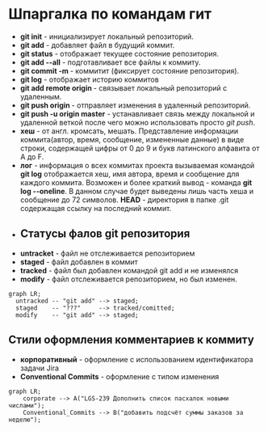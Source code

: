 # Шпаргалка по командам гит  
+ __git init__ - инициализирует локальный репозиторий. 
+ __git add__ - добавляет файл в будущий коммит. 
+ __git status__ - отображает текущее состояние репозитория. 
+ __git add --all__ - подготавливает все файлы к коммиту. 
+ __git commit -m <message>__ - коммитит (фиксирует состояние репозитория). 
+ __git log__ - отображает историю коммитов
+ __git add remote origin *<link>*__ - связывает локальный репозиторий с удаленным. 
+ __git push origin *<branch>*__ - отправляет изменения в удаленный репозиторий. 
+ __git push -u origin master__ - устанавливает связь между локальной и удаленной веткой после чего можно использовать просто *git push*. 
+ __хеш__ - от англ. кромсать, мешать. Представление информации коммита(автор, время, сообщение, измененные данные) в виде строки, содержащей цифры от 0 до 9 и букв латинского алфавита от A до F.
+ __лог__ - информация о всех коммитах проекта вызываемая командой __git log__ отображается хеш,  имя автора, время и сообщение для каждого коммита. Возможен и более краткий вывод - команда __git log --oneline__. В данном случае будет выведены лишь часть хеша и сообщение до 72 символов.
 **HEAD** - директория в папке .git содержащая ссылку на последний коммит.
+ ## Статусы фалов git репозитория
+ **untracket** - файл не отслеживается репозиторием
+ **staged** - файл добавлен в коммит
+ **tracked** - файл был добавлен командой git add и не изменялся
+ **modify** - файл отслеживается репозиторием, но был изменен.

```mermaid
graph LR;
  untracked -- "git add" --> staged;
  staged    -- "???"     --> tracked/comitted;
  modify    -- "git add" --> staged;
```

## Стили оформления комментариев к коммиту
+ __корпоративный__ - оформление с использованием идентификатора задачи Jira
+ __Conventional Commits__ - оформление с типом изменения

```mermaid
graph LR;
    corporate --> A("LGS-239 Дополнить список пасхалок новыми числами");
    Conventional_Commits --> B("добавить подсчёт суммы заказов за неделю");
```





  



